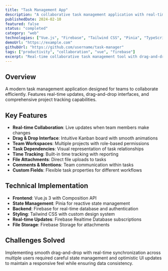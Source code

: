 ```yaml
---
title: "Task Management App"
description: "A collaborative task management application with real-time updates and team collaboration features"
publishedDate: 2024-02-10
featured: false
status: "completed"
category: "web"
technologies: ["Vue.js", "Firebase", "Tailwind CSS", "Pinia", "TypeScript"]
demoUrl: "https://example.com"
githubUrl: "https://github.com/username/task-manager"
tags: ["productivity", "collaboration", "vue", "firebase"]
excerpt: "Real-time collaborative task management tool with drag-and-drop interface and team features."
---
```


## Overview

<!-- TODO: Replace with actual project overview -->
A modern task management application designed for teams to collaborate efficiently. Features real-time updates, drag-and-drop interfaces, and comprehensive project tracking capabilities.

## Key Features

<!-- TODO: Update with actual features -->
- **Real-time Collaboration**: Live updates when team members make changes
- **Drag & Drop Interface**: Intuitive Kanban board with smooth animations
- **Team Workspaces**: Multiple projects with role-based permissions
- **Task Dependencies**: Visual representation of task relationships
- **Time Tracking**: Built-in time tracking with reporting
- **File Attachments**: Direct file uploads to tasks
- **Comments & Mentions**: Team communication within tasks
- **Custom Fields**: Flexible task properties for different workflows

## Technical Implementation

<!-- TODO: Add actual technical details -->
- **Frontend**: Vue.js 3 with Composition API
- **State Management**: Pinia for reactive state management
- **Backend**: Firebase for real-time database and authentication
- **Styling**: Tailwind CSS with custom design system
- **Real-time Updates**: Firebase Realtime Database subscriptions
- **File Storage**: Firebase Storage for attachments

## Challenges Solved

<!-- TODO: Add actual challenges -->
Implementing smooth drag-and-drop with real-time synchronization across multiple users required careful state management and optimistic UI updates to maintain a responsive feel while ensuring data consistency.